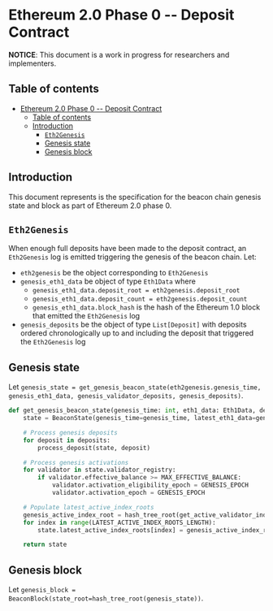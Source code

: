 # Ethereum 2.0 Phase 0 -- Deposit Contract

**NOTICE**: This document is a work in progress for researchers and implementers.

## Table of contents
<!-- TOC -->

- [Ethereum 2.0 Phase 0 -- Deposit Contract](#ethereum-20-phase-0----deposit-contract)
    - [Table of contents](#table-of-contents)
    - [Introduction](#introduction)
        - [`Eth2Genesis`](#eth2-genesis)
        - [Genesis state](#genesis-state)
        - [Genesis block](#genesis-block)

<!-- /TOC -->

## Introduction

This document represents is the specification for the beacon chain genesis state and block as part of Ethereum 2.0 phase 0.

## `Eth2Genesis`

When enough full deposits have been made to the deposit contract, an `Eth2Genesis` log is emitted triggering the genesis of the beacon chain. Let:

* `eth2genesis` be the object corresponding to `Eth2Genesis`
* `genesis_eth1_data` be object of type `Eth1Data` where
    * `genesis_eth1_data.deposit_root = eth2genesis.deposit_root`
    * `genesis_eth1_data.deposit_count = eth2genesis.deposit_count`
    * `genesis_eth1_data.block_hash` is the hash of the Ethereum 1.0 block that emitted the `Eth2Genesis` log
* `genesis_deposits` be the object of type `List[Deposit]` with deposits ordered chronologically up to and including the deposit that triggered the `Eth2Genesis` log

## Genesis state

Let `genesis_state = get_genesis_beacon_state(eth2genesis.genesis_time, genesis_eth1_data, genesis_validator_deposits, genesis_deposits)`.

```python
def get_genesis_beacon_state(genesis_time: int, eth1_data: Eth1Data, deposits: List[Deposit]) -> BeaconState:
    state = BeaconState(genesis_time=genesis_time, latest_eth1_data=genesis_eth1_data)

    # Process genesis deposits
    for deposit in deposits:
        process_deposit(state, deposit)

    # Process genesis activations
    for validator in state.validator_registry:
        if validator.effective_balance >= MAX_EFFECTIVE_BALANCE:
            validator.activation_eligibility_epoch = GENESIS_EPOCH
            validator.activation_epoch = GENESIS_EPOCH

    # Populate latest_active_index_roots
    genesis_active_index_root = hash_tree_root(get_active_validator_indices(state, GENESIS_EPOCH))
    for index in range(LATEST_ACTIVE_INDEX_ROOTS_LENGTH):
        state.latest_active_index_roots[index] = genesis_active_index_root

    return state
```

## Genesis block

Let `genesis_block = BeaconBlock(state_root=hash_tree_root(genesis_state))`.
